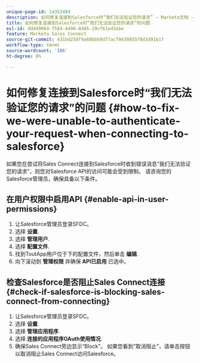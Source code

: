 ```yaml
---
unique-page-id: 14352484
description: 如何修复连接到Salesforce时“我们无法验证您的请求” — Marketo文档 — 产品文档
title: 如何修复连接到Salesforce时“我们无法验证您的请求”的问题
exl-id: ddd49064-f584-4490-8d45-29cf61ed3ebe
feature: Marketo Sales Connect
source-git-commit: 431bd258f9a68bbb9df7acf043085578d3d91b1f
workflow-type: tm+mt
source-wordcount: '186'
ht-degree: 0%

---
```


# 如何修复连接到Salesforce时“我们无法验证您的请求”的问题 {#how-to-fix-we-were-unable-to-authenticate-your-request-when-connecting-to-salesforce}

如果您在尝试将Sales Connect连接到Salesforce时收到错误消息“我们无法验证您的请求”，则您对Salesforce API的访问可能会受到限制。 请咨询您的Salesforce管理员，确保具备以下条件。

## 在用户权限中启用API {#enable-api-in-user-permissions}

1. 让Salesforce管理员登录SFDC。
1. 选择 **设置**.
1. 选择 **管理用户**.
1. 选择 **配置文件**.
1. 找到ToutApp用户位于下的配置文件，然后单击 **编辑**.
1. 向下滚动到 **管理权限** 并确保 **API已启用** 已选中。

## 检查Salesforce是否阻止Sales Connect连接 {#check-if-salesforce-is-blocking-sales-connect-from-connecting}

1. 让Salesforce管理员登录SFDC。
1. 选择 **设置**.
1. 选择 **管理应用程序**.
1. 选择 **连接的应用程序OAuth使用情况**.
1. 确保Sales Connect旁边显示“Block”。 如果您看到“取消阻止”，请单击按钮以取消阻止Sales Connect访问Salesforce。
